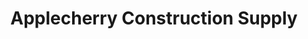 ---
title: "Applecherry Construction Supply"
url: /alfonso/applecherry-construction-supply/
shop: hardware
---
